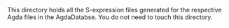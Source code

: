 This directory holds all the S-expression files generated for the respective Agda files in the AgdaDatabse. You do not need to touch this directory.